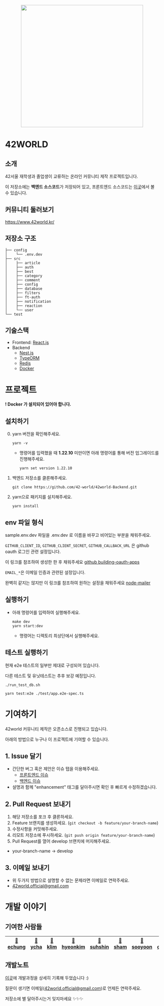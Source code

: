 <p align = "center"><img src = "https://github.com/42-world/42world-Frontend/blob/main/public/assets/characterLogo.png?raw=true" width = "400"></p>

# 42WORLD
## 소개
42서울 재학생과 졸업생이 교류하는 온라인 커뮤니티 제작 프로젝트입니다.

이 저장소에는 **백엔드 소스코드**가 저장되어 있고, 프론트엔드 소스코드는 [이곳](https://github.com/42-world/42world-Frontend)에서 볼 수 있습니다.

## 커뮤니티 둘러보기
https://www.42world.kr/

## 저장소 구조

```
├── config
│    └── .env.dev
├── src
│    ├── article
│    ├── auth
│    ├── best
│    ├── category
│    ├── comment
│    ├── config
│    ├── database
│    ├── filters
│    ├── ft-auth
│    ├── notification
│    ├── reaction
│    └── user
└── test
```

## 기술스택
- Frontend: [React.js](https://reactjs.org/)
- Backend
  - [Nest.js](https://nestjs.com/)
  - [TypeORM](https://typeorm.io/#/)
  - [Redis](https://redis.io/)
  - [Docker](https://www.docker.com/)

# 프로젝트
**! Docker 가 설치되어 있어야 합니다.**
## 설치하기
0. yarn 버전을 확인해주세요.
    ```
    yarn -v
    ```
    - 명령어를 입력했을 때 **1.22.10** 미만이면 아래 명령어를 통해 버전 업그레이드를 진행해주세요.
        ```
        yarn set version 1.22.10
        ```
1. 백엔드 저장소를 클론해주세요.
    ```
    git clone https://github.com/42-world/42world-Backend.git
    ```
2. yarn으로 패키지를 설치해주세요.
    ```
    yarn install
    ```

## env 파일 형식
sample.env.dev 파일을 .env.dev 로 이름을 바꾸고 비어있는 부분을 채워주세요.

`GITHUB_CLIENT_ID`, `GITHUB_CLIENT_SECRET`, `GITHUB_CALLBACK_URL` 은 github oauth 로그인 관련 설정입니다.

이 링크를 참조하여 생성한 한 후 채워주세요 [github building-oauth-apps](https://docs.github.com/en/developers/apps/building-oauth-apps/creating-an-oauth-app)

`EMAIL_*`은 이메일 인증과 관련된 설정입니다.

완벽히 같지는 않지만 이 링크를 참조하여 원하는 설정을 채워주세요 [node-mailer](https://nodemailer.com/about/)

## 실행하기
- 아래 명령어를 입력하여 실행해주세요.
    ```
    make dev
    yarn start:dev
    ```
    - 명령어는 디렉토리 최상단에서 실행해주세요.

## 테스트 실행하기
현재 e2e 테스트의 일부만 제대로 구성되어 있습니다.

다른 테스트 및 유닛테스트는 추후 보강 예정입니다.

```
./run_test_db.sh

yarn test:e2e ./test/app.e2e-spec.ts
```

# 기여하기
42world 커뮤니티 제작은 오픈소스로 진행되고 있습니다.

아래의 방법으로 누구나 이 프로젝트에 기여할 수 있습니다.

## 1. Issue 달기
- 간단한 버그 혹은 제안은 이슈 탭을 이용해주세요.
    - [프론트엔드 이슈](https://github.com/42-world/42world-Frontend/issues)
    - [백엔드 이슈](https://github.com/42-world/42world-Backend/issues)
- 설명과 함께 "enhancement" 태그를 달아주시면 확인 후 빠르게 수정하겠습니다.

## 2. Pull Request 보내기
1. 해당 저장소를 포크 후 클론하세요.
2. Feature 브랜치를 생성하세요. (`git checkout -b feature/your-branch-name`)
3. 수정사항을 커밋해주세요.
4. 리모트 저장소에 푸시하세요. (`git push origin feature/your-branch-name`)
5. Pull Request를 열어 develop 브랜치에 머지해주세요.
- your-branch-name -> develop

## 3. 이메일 보내기
- 위 두가지 방법으로 설명할 수 없는 문제라면 이메일로 연락주세요.
- 42world.official@gmail.com

# 개발 이야기
## 기여한 사람들

|[🍑 echung](https://github.com/euiminnn)| [🍇 ycha](https://github.com/Skyrich2000)| [🥑 klim](https://github.com/PIut0)| [🥝 hyeonkim](https://github.com/hyongti)| [🍋 suhshin](https://github.com/rkskekzzz)| [🍍 sham](https://github.com/GulSam00)| [🍹 sooyoon](https://github.com/blingblin-g)| [🍒 chlim](https://github.com/rockpell) 
|---|---|---|---|---|---|---|---|

## 개발노트
[이곳](https://euimin.notion.site/42WORLD-925997bb2e7245b48fca5afeb298db76)에 개발과정을 상세히 기록해 두었습니다 :)

질문이 생기면 이메일(42world.official@gmail.com)로 언제든 연락주세요.

저장소에 별 달아주시는거 잊지마세요 ✨✨✨
